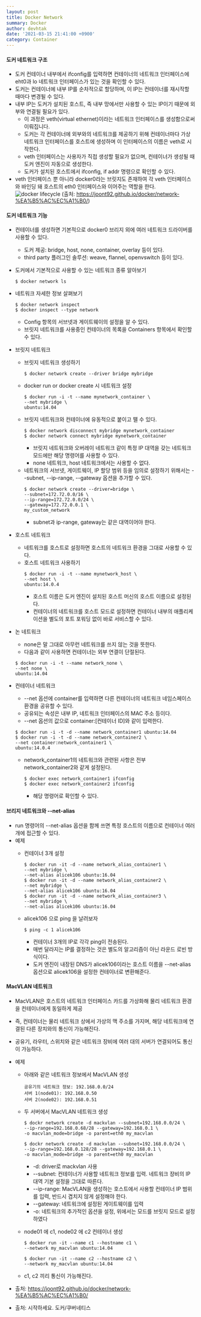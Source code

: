 ```yaml
---
layout: post
title: Docker Network
summary: Docker
author: devhtak
date: '2021-03-15 21:41:00 +0900'
category: Container
---
```


#### 도커 네트워크 구조

- 도커 컨테이너 내부에서 ifconfig를 입력하면 컨테이너의 네트워크 인터페이스에 eht0과 lo 네트워크 인터페이스가 있는 것을 확인할 수 있다.
- 도커는 컨테이너에 내부 IP를 순차적으로 할당하며, 이 IP는 컨테이너를 재시작할 때마다 변경될 수 있다.
- 내부 IP는 도커가 설치된 호스트, 즉 내부 망에서만 사용할 수 있는 IP이기 때문에 외부와 연결될 필요가 있다.
  - 이 과정은 veth(virtual ethernet)이라는 네트워크 인터페이스를 생성함으로써 이뤄집니다.
  - 도커는 각 컨테이너에 외부와의 네트워크를 제공하기 위해 컨테이너마다 가상 네트워크 인터페이스를 호스트에 생성하며 이 인터페이스의 이름은 veth로 시작한다.
  - veth 인터페이스는 사용자가 직접 생성할 필요가 없으며, 컨테이너가 생성될 때 도커 엔진이 자동으로 생성한다.
  - 도커가 설치된 호스트에서 ifconfig, if addr 명령으로 확인할 수 있다.
- veth 인터페이스 뿐 아니라 docker0라는 브릿지도 존재하여 각 veth 인터페이스와 바인딩 돼 호스트의 eth0 인터페이스와 이어주는 역할을 한다.
![docker lifecycle](../images/docker/network.png)
(출처: https://joont92.github.io/docker/network-%EA%B5%AC%EC%A1%B0/)

#### 도커 네트워크 기능

- 컨테이너를 생성하면 기본적으로 docker0 브리지 외에 여러 네트워크 드라이버를 사용할 수 있다.
  - 도커 제공: bridge, host, none, container, overlay 등이 있다.
  - third party 플러그인 솔루션: weave, flannel, openvswitch 등이 있다.
  
- 도커에서 기본적으로 사용할 수 있는 네트워크 종류 알아보기
  ```
  $ docker network ls
  ```
- 네트워크 자세한 정보 살펴보기
  ```
  $ docker network inspect
  $ docker inspect --type network
  ```
  - Config 항목의 서브넷과 게이트웨이의 설정을 알 수 있다. 
  - 브릿지 네트워크를 사용중인 컨테이너의 목록을 Containers 항목에서 확인할 수 있다.
  
- 브릿지 네트워크
  - 브릿지 네트워크 생성하기
    ```
    $ docker network create --driver bridge mybridge
    ```
  - docker run or docker create 시 네트워크 설정
    ```
    $ docker run -i -t --name mynetwork_container \
    --net mybridge \
    ubuntu:14.04
    ```
  - 브릿지 네트워크와 컨테이너에 유동적으로 붙이고 뗄 수 있다.
    ```
    $ docker network disconnect mybridge mynetwork_container
    $ docker network connect mybridge mynetwork_container
    ```
    - 브릿지 네트워크와 오버레이 네트워크 같이 특정 IP 대역을 갖는 네트워크 모드에만 해당 명령어를 사용할 수 있다.
    - none 네트워크, host 네트워크에서는 사용할 수 없다.
  - 네트워크의 서브넷, 게이트웨이, IP 할당 범위 등을 임의로 설정하기 위해서는 --subnet, --ip-range, --gateway 옵션을 추가할 수 있다.
    ```
    $ docker network create --driver=bridge \
    --subnet=172.72.0.0/16 \
    --ip-range=172.72.0.0/24 \
    --gateway=172.72.0.0.1 \
    my_custom_network
    ```
    - subnet과 ip-range, gateway는 같은 대역이어야 한다.
    
- 호스트 네트워크
  - 네트워크를 호스트로 설정하면 호스트의 네트워크 환경을 그대로 사용할 수 있다.
  - 호스트 네트워크 사용하기
    ```
    $ docker run -i -t --name mynetwork_host \
    --net host \
    ubuntu:14.0.4
    ```
    - 호스트 이름은 도커 엔진이 설치된 호스트 머신의 호스트 이름으로 설정된다.
    - 컨테이너의 네트워크를 호스트 모드로 설정하면 컨테이너 내부의 애플리케이션을 별도의 포트 포워딩 없이 바로 서비스할 수 있다.
    
- 논 네트워크
  - none은 말 그대로 아무런 네트워크를 쓰지 않는 것을 뜻한다.
  - 다음과 같이 사용하면 컨테이너는 외부 연결이 단절된다.
  ```
  $ docker run -i -t --name network_none \
  --net none \
  ubuntu:14.04
  ```
  
- 컨테이너 네트워크
  - --net 옵션에 container를 입력하면 다른 컨테이너의 네트워크 네임스페이스 환경을 공유할 수 있다.
  - 공유되는 속성은 내부 IP, 네트워크 인터페이스의 MAC 주소 등이다.
  - --net 옵션의 값으로 container:[컨테이너 ID]와 같이 입력한다.
  ```
  $ docker run -i -t -d --name network_container1 ubuntu:14.04
  $ docker run -i -t -d --name network_container2 \
  --net container:network_container1 \
  ubuntu:14.0.4
  ```
  - network_container1의 네트워크와 관련된 사항은 전부 network_container2와 같게 설정된다.
    ```
    $ docker exec network_container1 ifconfig
    $ docker exec network_container2 ifconfig
    ```
    - 해당 명령어로 확인할 수 있다.

#### 브리지 네트워크와 --net-alias

- run 명령어의 --net-alias 옵션을 함께 쓰면 특정 호스트의 이름으로 컨테이너 여러 개에 접근할 수 있다.
- 예제
  - 컨테이너 3개 설정
    ```    
    $ docker run -it -d --name network_alias_container1 \
    --net mybridge \
    --net-alias alicek106 ubuntu:16.04
    $ docker run -it -d --name network_alias_container2 \
    --net mybridge \
    --net-alias alicek106 ubuntu:16.04
    $ docker run -it -d --name network_alias_container3 \
    --net mybridge \
    --net-alias alicek106 ubuntu:16.04
    ```

  - alicek106 으로 ping 을 날려보자
    ```
    $ ping -c 1 alicek106
    ```
    - 컨테이너 3개의 IP로 각각 ping이 전송된다.
    - 매번 달라지는 IP를 결정하는 것은 별도의 알고리즘이 아닌 라운드 로빈 방식이다.
    - 도커 엔진이 내장된 DNS가 alicek106이라는 호스트 이름을 --net-alias 옵션으로 alicek106을 설정한 컨테이너로 변환해준다.

#### MacVLAN 네트워크

- MacVLAN은 호스트의 네트워크 인터페이스 카드를 가상화해 물리 네트워크 환경을 컨테이너에게 동일하게 제공
- 즉, 컨테이너는 물리 네트워크 상에서 가상의 맥 주소를 가지며, 해당 네트워크에 연결된 다른 장치와의 통신이 가능해진다.
- 공유기, 라우터, 스위치와 같은 네트워크 장비에 여러 대의 서버가 연결되어도 통신이 가능하다.
- 예제
  - 아래와 같은 네트워크 정보에서 MacVLAN 생성
    ```
    공유기의 네트워크 정보: 192.168.0.0/24
    서버 1(node01): 192.168.0.50
    서버 2(node02): 192.168.0.51
    ``` 
  
  - 두 서버에서 MacVLAN 네트워크 생성
    ```
    $ dockr network create -d mackvlan --subnet=192.168.0.0/24 \
    --ip-range=192.168.0.68/28 --gateway=192.168.0.1 \
    -o macvlan_mode=bridge -o parent=eth0 my_macvlan

    $ dockr network create -d mackvlan --subnet=192.168.0.0/24 \
    --ip-range=192.168.0.128/28 --gateway=192.168.0.1 \
    -o macvlan_mode=bridge -o parent=eth0 my_macvlan
    ```
      - -d: driver로 mackvlan 사용
      - --subnet: 컨테이너가 사용할 네트워크 정보를 입력. 네트워크 장비의 IP 대역 기본 설정을 그대로 따른다.
      - --ip-range: MacVLAN을 생성하는 호스트에서 사용할 컨테이너 IP 범위를 입력, 반드시 겹치지 않게 설정해야 한다.
      - --gateway: 네트워크에 설정된 게이트웨이를 입력
      - -o: 네트워크의 추가적인 옵션을 설정, 위에서는 모드를 브릿지 모드로 설정하였다

  - node01 에 c1, node02 에 c2 컨테이너 생성
    ```
    $ docker run -it --name c1 --hostname c1 \
    --network my_macvlan ubuntu:14.04
    ```
    ```
    $ docker run -it --name c2 --hostname c2 \
    --network my_macvlan ubuntu:14.04
    ```
    
  - c1, c2 끼리 통신이 가능해진다.

- 출처: https://joont92.github.io/docker/network-%EA%B5%AC%EC%A1%B0/
- 출처: 시작하세요. 도커/쿠버네티스 
